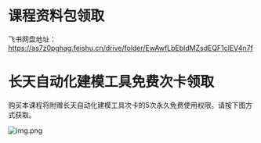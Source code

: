 # 课程资料包领取

飞书网盘地址：https://as7z0pghag.feishu.cn/drive/folder/EwAwfLbEbldMZsdEQF1clEV4n7f

# 长天自动化建模工具免费次卡领取

购买本课程将附赠长天自动化建模工具次卡的5次永久免费使用权限。请按下图方式获取。

![img.png](../_images/次卡领取.png)